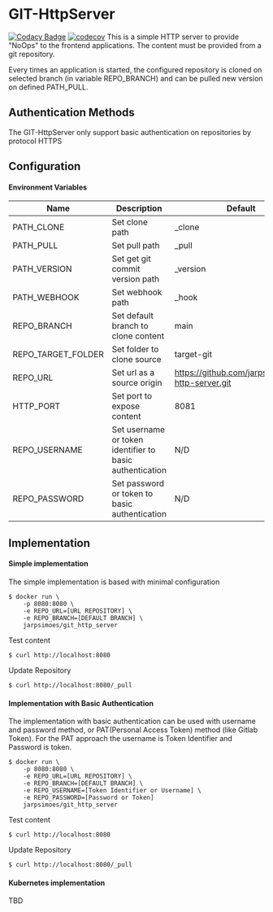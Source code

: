 # GIT-HttpServer

[![Codacy Badge](https://app.codacy.com/project/badge/Grade/b0fde431e29c4e3ba47560a973279fef)](https://www.codacy.com/gh/jarpsimoes/git-http-server/dashboard?utm_source=github.com&amp;utm_medium=referral&amp;utm_content=jarpsimoes/git-http-server&amp;utm_campaign=Badge_Grade)
[![codecov](https://codecov.io/gh/jarpsimoes/git-http-server/branch/main/graph/badge.svg?token=CCRRRCYLM1)](https://codecov.io/gh/jarpsimoes/git-http-server)
This is a simple HTTP server to provide "NoOps" to the frontend applications.
The content must be provided from a git repository. 

Every times an application is started, the configured repository is cloned on 
selected branch (in variable REPO_BRANCH) and can be pulled new version on defined PATH_PULL.

## Authentication Methods

The GIT-HttpServer only support basic authentication on repositories by protocol HTTPS

## Configuration

#### Environment Variables
| Name               | Description                                              | Default                                           | Mandatory |
|--------------------|----------------------------------------------------------|---------------------------------------------------|-----------|
| PATH_CLONE         | Set clone path                                           | _clone                                            | Yes       |
| PATH_PULL          | Set pull path                                            | _pull                                             | Yes       |
| PATH_VERSION       | Set get git commit version path                          | _version                                          | Yes       |
| PATH_WEBHOOK       | Set webhook path                                         | _hook                                             | Yes       |
| REPO_BRANCH        | Set default branch to clone content                      | main                                              | Yes       |
| REPO_TARGET_FOLDER | Set folder to clone source                               | target-git                                        | Yes       |
| REPO_URL           | Set url as a source origin                               | https://github.com/jarpsimoes/git-http-server.git | Yes       |
| HTTP_PORT          | Set port to expose content                               | 8081                                              | Yes       |
| REPO_USERNAME      | Set username or token identifier to basic authentication | N/D                                               | No        |
| REPO_PASSWORD      | Set password or token to basic authentication            | N/D                                               | No        |



## Implementation

#### Simple implementation

The simple implementation is based with minimal configuration
```shell
$ docker run \ 
    -p 8080:8080 \
    -e REPO_URL=[URL REPOSITORY] \
    -e REPO_BRANCH=[DEFAULT BRANCH] \
    jarpsimoes/git_http_server
```
Test content
```shell
$ curl http://localhost:8080
```

Update Repository
````shell
$ curl http://localhost:8080/_pull
````

#### Implementation with Basic Authentication

The implementation with basic authentication can be used with username and password method, or PAT(Personal Access Token) method (like Gitlab Token).
For the PAT approach the username is Token Identifier and Password is token.

```shell
$ docker run \ 
    -p 8080:8080 \
    -e REPO_URL=[URL REPOSITORY] \
    -e REPO_BRANCH=[DEFAULT BRANCH] \
    -e REPO_USERNAME=[Token Identifier or Username] \
    -e REPO_PASSWORD=[Password or Token]
    jarpsimoes/git_http_server
```

Test content
```shell
$ curl http://localhost:8080
```

Update Repository
````shell
$ curl http://localhost:8080/_pull
````

#### Kubernetes implementation
TBD
